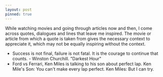 ```yaml
---
layout: post
pinned: true
---
```

While watching movies and going through articles now and then, I come across quotes, dialogues and lines that leave me inspired. The movie or article from which a quote is taken from gives the necessary context to appreciate it, which may not be equally inspiring without the context.

- Success is not final, failure is not fatal. It is the courage to continue that counts. - Winston Churchill. "Darkest Hour"
- Ford vs Ferrari, Ken Miles is talking to his son about perfect lap. Ken Mile's Son: You can't make every lap perfect. Ken Miles: But I can try.
